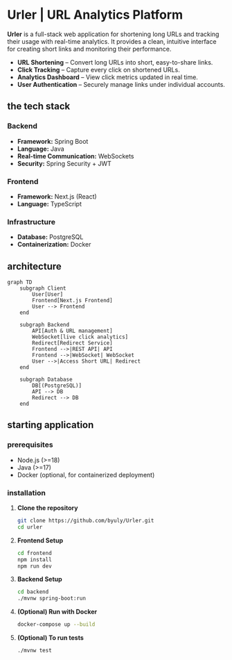 # Urler | URL Analytics Platform

**Urler** is a full-stack web application for shortening long URLs and tracking their usage with real-time analytics. It provides a clean, intuitive interface for creating short links and monitoring their performance.

* **URL Shortening** – Convert long URLs into short, easy-to-share links.
* **Click Tracking** – Capture every click on shortened URLs.
* **Analytics Dashboard** – View click metrics updated in real time.
* **User Authentication** – Securely manage links under individual accounts.

## the tech stack

### Backend

* **Framework:** Spring Boot
* **Language:** Java
* **Real-time Communication:** WebSockets
* **Security:** Spring Security + JWT

### Frontend

* **Framework:** Next.js (React)
* **Language:** TypeScript

### Infrastructure

* **Database:** PostgreSQL
* **Containerization:** Docker

## architecture

```mermaid
graph TD
    subgraph Client
        User[User]
        Frontend[Next.js Frontend]
        User --> Frontend
    end

    subgraph Backend
        API[Auth & URL management]
        WebSocket[live click analytics]
        Redirect[Redirect Service]
        Frontend -->|REST API| API
        Frontend -->|WebSocket| WebSocket
        User -->|Access Short URL| Redirect
    end

    subgraph Database
        DB[(PostgreSQL)]
        API --> DB
        Redirect --> DB
    end

```

## starting application

### prerequisites

* Node.js (>=18)
* Java (>=17)
* Docker (optional, for containerized deployment)

### installation

1. **Clone the repository**

   ```bash
   git clone https://github.com/byuly/Urler.git
   cd urler
   ```

2. **Frontend Setup**

   ```bash
   cd frontend
   npm install
   npm run dev
   ```

3. **Backend Setup**

   ```bash
   cd backend
   ./mvnw spring-boot:run
   ```

4. **(Optional) Run with Docker**

   ```bash
   docker-compose up --build
   ```
   
5. **(Optional) To run tests**
   ```bash
   ./mvnw test
   ```
